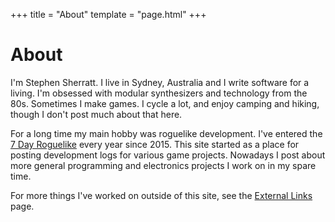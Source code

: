 +++
title = "About"
template = "page.html"
+++

# About

I'm Stephen Sherratt. I live in Sydney, Australia and I write software
for a living. I'm obsessed with modular synthesizers and technology from the 80s. Sometimes I make games. I cycle a lot, and enjoy camping and hiking, though I don't post much about that here.

For a long time my main hobby was roguelike development. I've entered
the [7 Day Roguelike](https://7drl.com/) every year since 2015. This
site started as a place for posting development logs for various game
projects. Nowadays I post about more general programming and
electronics projects I work on in my spare time.

For more things I've worked on outside of this site, see the [External Links](/external) page.
